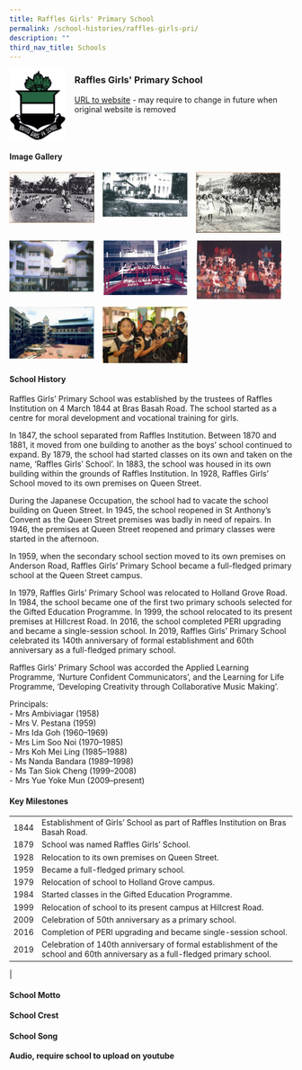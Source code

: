 ```yaml
---
title: Raffles Girls' Primary School
permalink: /school-histories/raffles-girls-pri/
description: ""
third_nav_title: Schools
---
```

<img src="/images/rafflesgirlspri1.png" style="width:20%;margin-right:15px;" align = "left">

### **Raffles Girls' Primary School**
[URL to website](https://rafflesgirlspri.moe.edu.sg/) - may require to change in future when original website is removed

<br clear="left">

#### **Image Gallery**

<p><a href="https://staging.d1yxymztqoj7qn.amplifyapp.com/images/rafflesgirlspri2.jpg">  
<img src="/images/rafflesgirlspri2.jpg" style="width:30%;margin-right:15px;" align = "left">
</a></p>

<p><a href="https://staging.d1yxymztqoj7qn.amplifyapp.com/images/rafflesgirlspri3.jpg">  
<img src="/images/rafflesgirlspri3.jpg" style="width:30%;margin-right:15px;" align = "left">
</a></p>

<p><a href="https://staging.d1yxymztqoj7qn.amplifyapp.com/images/rafflesgirlspri4.jpg">  
<img src="/images/rafflesgirlspri4.jpg" style="width:30%;margin-right:15px;" align = "left">
</a></p>

<br clear="left">

<p><a href="https://staging.d1yxymztqoj7qn.amplifyapp.com/images/rafflesgirlspri5.jpg">  
<img src="/images/rafflesgirlspri5.jpg" style="width:30%;margin-right:15px;" align = "left">
</a></p>

<p><a href="https://staging.d1yxymztqoj7qn.amplifyapp.com/images/rafflesgirlspri6.jpg">  
<img src="/images/rafflesgirlspri6.jpg" style="width:30%;margin-right:15px;" align = "left">
</a></p>

<p><a href="https://staging.d1yxymztqoj7qn.amplifyapp.com/images/rafflesgirlspri7.jpg">  
<img src="/images/rafflesgirlspri7.jpg" style="width:30%;margin-right:15px;" align = "left">
</a></p>

<br clear="left">

<p><a href="https://staging.d1yxymztqoj7qn.amplifyapp.com/images/rafflesgirlspri8.jpg">  
<img src="/images/rafflesgirlspri8.jpg" style="width:30%;margin-right:15px;" align = "left">
</a></p>

<p><a href="https://staging.d1yxymztqoj7qn.amplifyapp.com/images/rafflesgirlspri9.jpg">  
<img src="/images/rafflesgirlspri9.jpg" style="width:30%;margin-right:15px;" align = "left">
</a></p>

<br clear="left">

#### **School History**
Raffles Girls’ Primary School was established by the trustees of Raffles Institution on 4 March 1844 at Bras Basah Road. The school started as a centre for moral development and vocational training for girls.

In 1847, the school separated from Raffles Institution. Between 1870 and 1881, it moved from one building to another as the boys’ school continued to expand. By 1879, the school had started classes on its own and taken on the name, ‘Raffles Girls’ School’. In 1883, the school was housed in its own building within the grounds of Raffles Institution. In 1928, Raffles Girls’ School moved to its own premises on Queen Street.

During the Japanese Occupation, the school had to vacate the school building on Queen Street. In 1945, the school reopened in St Anthony’s Convent as the Queen Street premises was badly in need of repairs. In 1946, the premises at Queen Street reopened and primary classes were started in the afternoon.

In 1959, when the secondary school section moved to its own premises on Anderson Road, Raffles Girls’ Primary School became a full-fledged primary school at the Queen Street campus.

In 1979, Raffles Girls’ Primary School was relocated to Holland Grove Road. In 1984, the school became one of the first two primary schools selected for the Gifted Education Programme. In 1999, the school relocated to its present premises at Hillcrest Road. In 2016, the school completed PERI upgrading and became a single-session school. In 2019, Raffles Girls’ Primary School celebrated its 140th anniversary of formal establishment and 60th anniversary as a full-fledged primary school.

Raffles Girls’ Primary School was accorded the Applied Learning Programme, ‘Nurture Confident Communicators’, and the Learning for Life Programme, ‘Developing Creativity through Collaborative Music Making’.

Principals:<br>
\- Mrs Ambiviagar (1958)<br>
\- Mrs V. Pestana (1959)<br>
\- Mrs Ida Goh (1960–1969)<br>
\- Mrs Lim Soo Noi (1970–1985)<br>
\- Mrs Koh Mei Ling (1985–1988)<br>
\- Ms Nanda Bandara (1989–1998)<br>
\- Ms Tan Siok Cheng (1999–2008)<br>
\- Mrs Yue Yoke Mun (2009–present)

#### **Key Milestones**

|  |  |
|:---:|---|
| 1844 | Establishment of Girls’ School as part of Raffles Institution on Bras Basah Road. |
| 1879 | School was named Raffles Girls’ School. |
| 1928 | Relocation to its own premises on Queen Street. |
| 1959 | Became a full-fledged primary school. |
| 1979 | Relocation of school to Holland Grove campus. |
| 1984 | Started classes in the Gifted Education Programme. |
| 1999 | Relocation of school to its present campus at Hillcrest Road. |
| 2009 | Celebration of 50th anniversary as a primary school. |
| 2016 | Completion of PERI upgrading and became single-session school. |
| 2019 | Celebration of 140th anniversary of formal establishment of the school and 60th anniversary as a full-fledged primary school. |
|

#### **School Motto**


#### **School Crest**


#### **School Song**
**Audio, require school to upload on youtube**